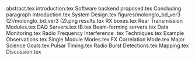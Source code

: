 abstract.tex
introduction.tex
Software backend proposed.tex
Concluding paragraph Introduction.tex
System Design.tex
figures/molonglo_bd_ver3 (2)/molonglo_bd_ver3 (2).png
results.tex
RX boxes.tex
Rear Transmission Modules.tex
DAQ Servers.tex
IB.tex
Beam-forming servers.tex
Data Monitoring.tex
Radio Frequency Interference .tex
Techniques.tex
Example Observations.tex
Single Module Modes.tex
FX Correlation Mode.tex
Major Science Goals.tex
Pulsar Timing.tex
Radio Burst Detections.tex
Mapping.tex
Discussion.tex
